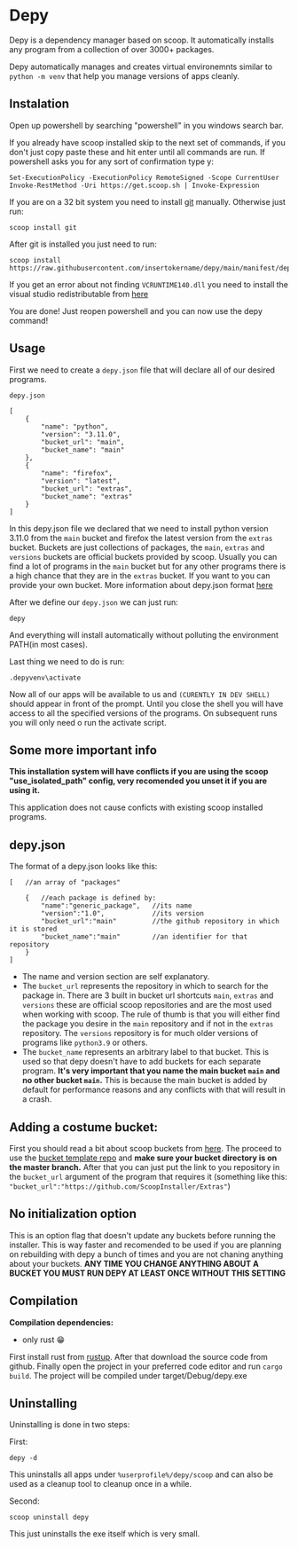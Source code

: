 # Depy

Depy is a dependency manager based on scoop. It automatically installs any program from a collection of over 3000+ packages.

Depy automatically manages and creates virtual environemnts similar to `python -m venv` that help you manage versions of apps cleanly.

## Instalation

Open up powershell by searching "powershell" in you windows search bar.

If you already have scoop installed skip to the next set of commands, if you don't just copy paste these and hit enter until all commands are run. If powershell asks you for any sort of confirmation type y:
```
Set-ExecutionPolicy -ExecutionPolicy RemoteSigned -Scope CurrentUser
Invoke-RestMethod -Uri https://get.scoop.sh | Invoke-Expression
```

If you are on a 32 bit system you need to install [git](https://git-scm.com/downloads) manually. Otherwise just run:

```
scoop install git
```

After git is installed you just need to run:
```
scoop install https://raw.githubusercontent.com/insertokername/depy/main/manifest/depy.json
```

If you get an error about not finding `VCRUNTIME140.dll` you need to install the visual studio redistributable from [here](https://learn.microsoft.com/en-us/cpp/windows/latest-supported-vc-redist?view=msvc-170#visual-studio-2015-2017-2019-and-2022) 

You are done! Just reopen powershell and you can now use the depy command!

## Usage

First we need to create a `depy.json` file that will declare all of our desired programs.

`depy.json`
```
[
    {
        "name": "python",
        "version": "3.11.0",
        "bucket_url": "main",
        "bucket_name": "main"
    },
    {
        "name": "firefox",
        "version": "latest",
        "bucket_url": "extras",
        "bucket_name": "extras"
    }
]
```

In this depy.json file we declared that we need to install python version 3.11.0 from the `main` bucket and firefox the latest version from the `extras` bucket. Buckets are just collections of packages, the `main`, `extras` and `versions` buckets are official buckets provided by scoop. Usually you can find a lot of programs in the `main` bucket but for any other programs there is a high chance that they are in the `extras` bucket. If you want to you can provide your own bucket. More information about depy.json format [here](#depyjson)

After we define our `depy.json` we can just run:
```
depy
``` 
And everything will install automatically without polluting the environment PATH(in most cases).

Last thing we need to do is run:
```
.depyvenv\activate
```
Now all of our apps will be available to us and `(CURENTLY IN DEV SHELL)` should appear in front of the prompt. Until you close the shell you will have access to all the specified versions of the programs. On subsequent runs you will only need o run the activate script.

## Some more important info

**This installation system will have conflicts if you are using the scoop "use_isolated_path" config, very recomended you unset it if you are using it.**

This application does not cause conficts with existing scoop installed programs.

## depy.json

The format of a depy.json looks like this:

```
[   //an array of "packages"
    
    {   //each package is defined by:
        "name":"generic_package",   //its name
        "version":"1.0",            //its version
        "bucket_url":"main"         //the github repository in which it is stored
        "bucket_name":"main"        //an identifier for that repository
    }
]
```

- The name and version section are self explanatory. 
- The `bucket_url` represents the repository in which to search for the package in. There are 3 built in bucket url shortcuts `main`, `extras` and `versions` these are official scoop repositories and are the most used when working with scoop. The rule of thumb is that you will either find the package you desire in the `main` repository and if not in the `extras` repository. The `versions` repository is for much older versions of programs like `python3.9` or others. 
- The `bucket_name` represents an arbitrary label to that bucket. This is used so that depy doesn't have to add buckets for each separate program. **It's very important that you name the main bucket `main` and no other bucket `main`.** This is because the main bucket is added by default for performance reasons and any conflicts with that will result in a crash.

## Adding a costume bucket:

First you should read a bit about scoop buckets from [here](https://github.com/ScoopInstaller/Scoop/wiki/Buckets). The proceed to use the [bucket template repo](https://github.com/ScoopInstaller/BucketTemplate) and **make sure your bucket directory is on the master branch.** After that you can just put the link to you repository in the `bucket_url` argument of the program that requires it (something like this: `"bucket_url":"https://github.com/ScoopInstaller/Extras"`)

## No initialization option

This is an option flag that doesn't update any buckets before running the installer. This is way faster and recomended to be used if you are planning on rebuilding with depy a bunch of times and you are not chaning anything about your buckets. **ANY TIME YOU CHANGE ANYTHING ABOUT A BUCKET YOU MUST RUN DEPY AT LEAST ONCE WITHOUT THIS SETTING**

## Compilation

**Compilation dependencies:**
- only rust 😁

First install rust from [rustup](https://rustup.rs/). After that download the source code from github. Finally open the project in your preferred code editor and run `cargo build`. The project will be compiled under target/Debug/depy.exe

## Uninstalling

Uninstalling is done in two steps:

First:
```
depy -d
```
This uninstalls all apps under `%userprofile%/depy/scoop` and can also be used as a cleanup tool to cleanup once in a while.

Second:
```
scoop uninstall depy
```
This just uninstalls the exe itself which is very small.